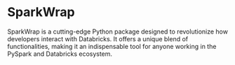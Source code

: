 # SparkWrap
SparkWrap is a cutting-edge Python package designed to revolutionize how developers interact with Databricks. It offers a unique blend of functionalities, making it an indispensable tool for anyone working in the PySpark and Databricks ecosystem.
